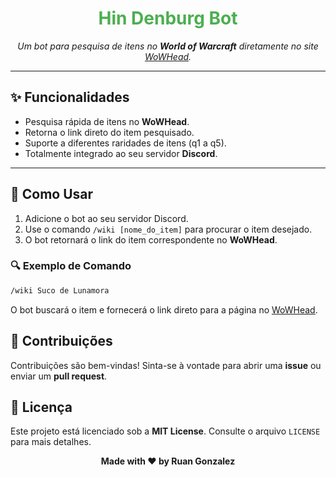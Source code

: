 <h1 align="center" style="color:#4caf50;">Hin Denburg Bot</h1>

<p align="center">
  <i>Um bot para pesquisa de itens no <strong>World of Warcraft</strong> diretamente no site <a href="https://www.wowhead.com">WoWHead</a>.</i>
</p>

---

<h2>✨ Funcionalidades</h2>

<ul>
  <li>Pesquisa rápida de itens no <strong>WoWHead</strong>.</li>
  <li>Retorna o link direto do item pesquisado.</li>
  <li>Suporte a diferentes raridades de itens (q1 a q5).</li>
  <li>Totalmente integrado ao seu servidor <strong>Discord</strong>.</li>
</ul>

---

<h2>🚀 Como Usar</h2>

<ol>
  <li>Adicione o bot ao seu servidor Discord.</li>
  <li>Use o comando <code>/wiki [nome_do_item]</code> para procurar o item desejado.</li>
  <li>O bot retornará o link do item correspondente no <strong>WoWHead</strong>.</li>
</ol>

<h3>🔍 Exemplo de Comando</h3>

```bash
/wiki Suco de Lunamora
```

<p>O bot buscará o item e fornecerá o link direto para a página no <a href="https://www.wowhead.com">WoWHead</a>.</p>

<h2>🤝 Contribuições</h2> 

<p>Contribuições são bem-vindas! Sinta-se à vontade para abrir uma <strong>issue</strong> ou enviar um <strong>pull request</strong>.</p>

<h2>📝 Licença</h2>

<p>Este projeto está licenciado sob a <strong>MIT License</strong>. Consulte o arquivo <code>LICENSE</code> para mais detalhes.</p>

<p align="center"><strong>Made with ❤️ by Ruan Gonzalez</strong></p>

